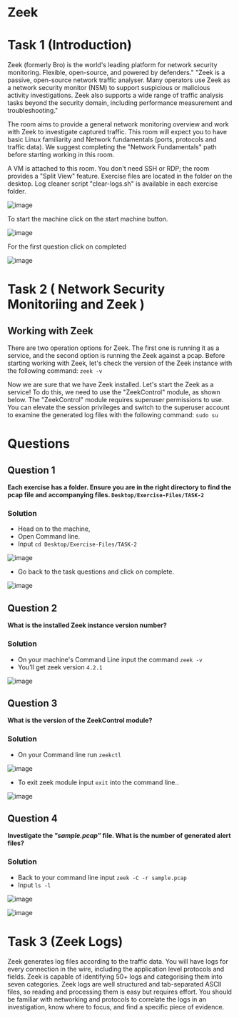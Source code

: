 # Zeek

# Task 1 (Introduction)
Zeek (formerly Bro) is the world's leading platform for network security monitoring. Flexible, open-source, and powered by defenders." "Zeek is a passive, open-source network traffic analyser. Many operators use Zeek as a network security monitor (NSM) to support suspicious or malicious activity investigations. Zeek also supports a wide range of traffic analysis tasks beyond the security domain, including performance measurement and troubleshooting."



The room aims to provide a general network monitoring overview and work with Zeek to investigate captured traffic. This room will expect you to have basic Linux familiarity and Network fundamentals (ports, protocols and traffic data). We suggest completing the "Network Fundamentals" path before starting working in this room. 



A VM is attached to this room. You don't need SSH or RDP; the room provides a "Split View" feature. Exercise files are located in the folder on the desktop. Log cleaner script "clear-logs.sh" is available in each exercise folder.

![image](https://github.com/CyberKingb/TryHackme-Walkthroughs/assets/161872623/e194b343-829d-44c3-9f23-5c52cccfa7e9)


To start the machine click on the start machine button.

![image](https://github.com/CyberKingb/TryHackme-Walkthroughs/assets/161872623/8581d0a0-efa5-4e2b-a1d5-91e3a289b3fc)

For the first question click on completed

![image](https://github.com/CyberKingb/TryHackme-Walkthroughs/assets/161872623/a244d076-2eef-4bd1-94e2-8cd3a89ee409)

# Task 2 ( Network Security Monitoriing and Zeek )

##  Working with Zeek

There are two operation options for Zeek. The first one is running it as a service, and the second option is running the Zeek against a pcap. Before starting working with Zeek, let's check the version of the Zeek instance with the following command: `zeek -v`

Now we are sure that we have Zeek installed. Let's start the Zeek as a service! To do this, we need to use the "ZeekControl" module, as shown below. The "ZeekControl" module requires superuser permissions to use. You can elevate the session privileges and switch to the superuser account to examine the generated log files with the following command: `sudo su`

# Questions


## Question 1 
**Each exercise has a folder. Ensure you are in the right directory to find the pcap file and accompanying files. `Desktop/Exercise-Files/TASK-2`**

### Solution

- Head on to the machine, 
- Open Command line.
- Input `cd Desktop/Exercise-Files/TASK-2`

![image](https://github.com/CyberKingb/TryHackme-Walkthroughs/assets/161872623/e8e2823d-a215-4e4c-b590-47234d0c8a6f)

- Go back to the task questions and click on complete.

![image](https://github.com/CyberKingb/TryHackme-Walkthroughs/assets/161872623/e7d3b73a-c3f7-4de1-944f-128015370f8e)

## Question 2
**What is the installed Zeek instance version number?**

###  Solution

- On your machine's Command Line input the command `zeek -v`
- You'll get zeek version `4.2.1`

![image](https://github.com/CyberKingb/TryHackme-Walkthroughs/assets/161872623/0d27bd7b-738d-4205-b4ea-80f72fbf2f8a)

## Question 3
**What is the version of the ZeekControl module?**

### Solution
- On your Command line run `zeekctl`
  
![image](https://github.com/CyberKingb/TryHackme-Walkthroughs/assets/161872623/85026950-f6f4-42f3-9e80-caaa035d0340)

- To exit zeek module input `exit` into the command line..

![image](https://github.com/CyberKingb/TryHackme-Walkthroughs/assets/161872623/a17cdac4-147f-4cae-b913-299b0d46f924)


## Question 4
**Investigate the ***"sample.pcap"*** file. What is the number of generated alert files?**

### Solution

- Back to your command line input `zeek -C -r sample.pcap`
- Input `ls -l`

![image](https://github.com/CyberKingb/TryHackme-Walkthroughs/assets/161872623/aee45150-a717-40ef-88a2-b1702de1bdc1)

![image](https://github.com/CyberKingb/TryHackme-Walkthroughs/assets/161872623/83925909-116f-4576-bf44-93ccb5f1fec4)


# Task 3 (Zeek Logs)

Zeek generates log files according to the traffic data. You will have logs for every connection in the wire, including the application level protocols and fields. Zeek is capable of identifying 50+ logs and categorising them into seven categories. Zeek logs are well structured and tab-separated ASCII files, so reading and processing them is easy but requires effort. You should be familiar with networking and protocols to correlate the logs in an investigation, know where to focus, and find a specific piece of evidence.

